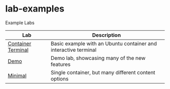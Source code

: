 # lab-examples

Example Labs

| Lab                                      | Description                                                     |
| ---------------------------------------- | --------------------------------------------------------------- |
| [Container Terminal](container-terminal) | Basic example with an Ubuntu container and interactive terminal |
| [Demo](demo)                             | Demo lab, showcasing many of the new features                   |
| [Minimal](minimal)                       | Single container, but many different content options            |
